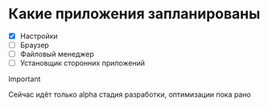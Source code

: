 # Какие приложения запланированы
 - [x] Настройки
 - [ ] Браузер
 - [ ] Файловый менеджер
 - [ ] Установщик сторонних приложений
>[!IMPORTANT]
>Сейчас идëт только alpha стадия разработки, оптимизации пока рано
